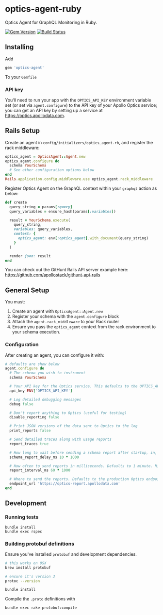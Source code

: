 # optics-agent-ruby
Optics Agent for GraphQL Monitoring in Ruby.

[![Gem Version](https://badge.fury.io/rb/optics-agent.svg)](https://badge.fury.io/rb/optics-agent) [![Build Status](https://travis-ci.org/apollostack/optics-agent-ruby.svg?branch=master)](https://travis-ci.org/apollostack/optics-agent-ruby)


## Installing

Add

```ruby
gem 'optics-agent'
```

To your `Gemfile`

### API key

You'll need to run your app with the `OPTICS_API_KEY` environment variable set (or set via `agent.configure`) to the API key of your Apollo Optics service; you can get an API key by setting up a service at https://optics.apollodata.com.

## Rails Setup

Create an agent in `config/initializers/optics_agent.rb`, and register the rack middleware:
```ruby
optics_agent = OpticsAgent::Agent.new
optics_agent.configure do
  schema YourSchema
  # See other configuration options below
end
Rails.application.config.middleware.use optics_agent.rack_middleware
```

Register Optics Agent on the GraphQL context within your `graphql` action as below:
```ruby
def create
  query_string = params[:query]
  query_variables = ensure_hash(params[:variables])

  result = YourSchema.execute(
    query_string,
    variables: query_variables,
    context: {
      optics_agent: env[:optics_agent].with_document(query_string)
    }
  )

  render json: result
end
```

You can check out the GitHunt Rails API server example here: https://github.com/apollostack/githunt-api-rails

## General Setup

You must:

1. Create an agent with `OpticsAgent::Agent.new`
2. Register your schema with the `agent.configure` block
3. Attach the `agent.rack_middleware` to your Rack router
4. Ensure you pass the `optics_agent` context from the rack environment to your schema execution.

### Configuration

After creating an agent, you can configure it with:

```rb
# defaults are show below
agent.configure do
  # The schema you wish to instrument
  schema YourSchema

  # Your API key for the Optics service. This defaults to the OPTICS_API_KEY environment variable, but can be overridden here.
  api_key ENV['OPTICS_API_KEY']

  # Log detailed debugging messages
  debug false

  # Don't report anything to Optics (useful for testing)
  disable_reporting false

  # Print JSON versions of the data sent to Optics to the log
  print_reports false

  # Send detailed traces along with usage reports
  report_traces true

  # How long to wait before sending a schema report after startup, in, milliseconds
  schema_report_delay_ms 10 * 1000

  # How often to send reports in milliseconds. Defaults to 1 minute. Minimum 10 seconds. You shouldn't need to set this unless you are debugging.
  report_interval_ms 60 * 1000

  # Where to send the reports. Defaults to the production Optics endpoint, or the `OPTICS_ENDPOINT_URL` environment variable if it is set. You shouldn't need to set this unless you are debugging
  endpoint_url 'https://optics-report.apollodata.com'
end
```

## Development

### Running tests

```
bundle install
bundle exec rspec
```

### Building protobuf definitions

Ensure you've installed `protobuf` and development dependencies.

```bash
# this works on OSX
brew install protobuf

# ensure it's version 3
protoc --version

bundle install
````

Compile the `.proto` definitions with

```bash
bundle exec rake protobuf:compile
```
